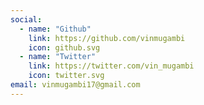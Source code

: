 ```yaml
---
social:
  - name: "Github"
    link: https://github.com/vinmugambi
    icon: github.svg
  - name: "Twitter"
    link: https://twitter.com/vin_mugambi
    icon: twitter.svg
email: vinmugambi17@gmail.com
---
```

